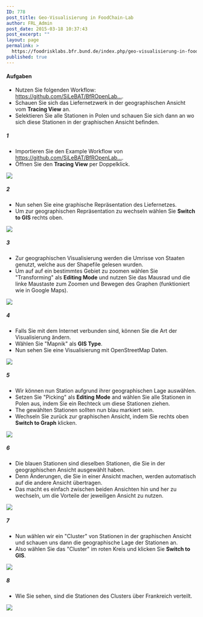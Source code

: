```yaml
---
ID: 778
post_title: Geo-Visualisierung in FoodChain-Lab
author: FRL_Admin
post_date: 2015-03-18 10:37:43
post_excerpt: ""
layout: page
permalink: >
  https://foodrisklabs.bfr.bund.de/index.php/geo-visualisierung-in-foodchain-lab/
published: true
---
```

<h4>Aufgaben</h4>
<ul>
<li>Nutzen Sie folgenden Workflow: <a href="https://github.com/SiLeBAT/BfROpenLabResources/raw/master/GitHubPages/workflows/FCL_Example.zip" target="_blank">https://github.com/SiLeBAT/BfROpenLab...</a>.</li>
<li>Schauen Sie sich das Liefernetzwerk in der geographischen Ansicht vom <b>Tracing View</b> an.</li>
<li>Selektieren Sie alle Stationen in Polen und schauen Sie sich dann an wo sich diese Stationen in der graphischen Ansicht befinden.</li>
</ul>
<h5>1</h5>
<ul>
<li>Importieren Sie den Example Workflow von <a href="https://github.com/SiLeBAT/BfROpenLabResources/raw/master/GitHubPages/workflows/FCL_Example.zip" target="_blank">https://github.com/SiLeBAT/BfROpenLab...</a>.</li>
<li>Öffnen Sie den <b>Tracing View</b> per Doppelklick.</li>
</ul>
<a href="https://github.com/SiLeBAT/BfROpenLabResources/raw/master/GitHubPages/documents/foodchainlab_geoview/1.png"><img class="aligncenter size-full" src="https://github.com/SiLeBAT/BfROpenLabResources/raw/master/GitHubPages/documents/foodchainlab_geoview/1.png"/></a>
<h5>2</h5>
<ul>
<li>Nun sehen Sie eine graphische Repräsentation des Liefernetzes.</li>
<li>Um zur geographischen Repräsentation zu wechseln wählen Sie <b>Switch to GIS</b> rechts oben.</li>
</ul>
<a href="https://github.com/SiLeBAT/BfROpenLabResources/raw/master/GitHubPages/documents/foodchainlab_geoview/2.png"><img class="aligncenter size-full" src="https://github.com/SiLeBAT/BfROpenLabResources/raw/master/GitHubPages/documents/foodchainlab_geoview/2.png"/></a>
<h5>3</h5>
<ul>
<li>Zur geographischen Visualisierung werden die Umrisse von Staaten genutzt, welche aus der Shapefile gelesen wurden.</li>
<li>Um auf auf ein bestimmtes Gebiet zu zoomen wählen Sie "Transforming" als <b>Editing Mode</b> und nutzen Sie das Mausrad und die linke Maustaste zum Zoomen und Bewegen des Graphen (funktioniert wie in Google Maps).</li>
</ul>
<a href="https://github.com/SiLeBAT/BfROpenLabResources/raw/master/GitHubPages/documents/foodchainlab_geoview/3.png"><img class="aligncenter size-full" src="https://github.com/SiLeBAT/BfROpenLabResources/raw/master/GitHubPages/documents/foodchainlab_geoview/3.png"/></a>
<h5>4</h5>
<ul>
<li>Falls Sie mit dem Internet verbunden sind, können Sie die Art der Visualisierung ändern.</li>
<li>Wählen Sie "Mapnik" als <b>GIS Type</b>.</li>
<li>Nun sehen Sie eine Visualisierung mit OpenStreetMap Daten.</li>
</ul>
<a href="https://github.com/SiLeBAT/BfROpenLabResources/raw/master/GitHubPages/documents/foodchainlab_geoview/4.png"><img class="aligncenter size-full" src="https://github.com/SiLeBAT/BfROpenLabResources/raw/master/GitHubPages/documents/foodchainlab_geoview/4.png"/></a>
<h5>5</h5>
<ul>
<li>Wir können nun Station aufgrund ihrer geographischen Lage auswählen.</li>
<li>Setzen Sie "Picking" als <b>Editing Mode</b> and wählen Sie alle Stationen in Polen aus, indem Sie ein Rechteck um diese Stationen ziehen.</li>
<li>The gewählten Stationen sollten nun blau markiert sein.</li>
<li>Wechseln Sie zurück zur graphischen Ansicht, indem Sie rechts oben <b>Switch to Graph</b> klicken.</li>
</ul>
<a href="https://github.com/SiLeBAT/BfROpenLabResources/raw/master/GitHubPages/documents/foodchainlab_geoview/5.png"><img class="aligncenter size-full" src="https://github.com/SiLeBAT/BfROpenLabResources/raw/master/GitHubPages/documents/foodchainlab_geoview/5.png"/></a>
<h5>6</h5>
<ul>
<li>Die blauen Stationen sind dieselben Stationen, die Sie in der geographischen Ansicht ausgewählt haben.</li>
<li>Denn Änderungen, die Sie in einer Ansicht machen, werden automatisch auf die andere Ansicht übertragen.</li>
<li>Das macht es einfach zwischen beiden Ansichten hin und her zu wechseln, um die Vorteile der jeweiligen Ansicht zu nutzen.</li>
</ul>
<a href="https://github.com/SiLeBAT/BfROpenLabResources/raw/master/GitHubPages/documents/foodchainlab_geoview/6.png"><img class="aligncenter size-full" src="https://github.com/SiLeBAT/BfROpenLabResources/raw/master/GitHubPages/documents/foodchainlab_geoview/6.png"/></a>
<h5>7</h5>
<ul>
<li>Nun wählen wir ein "Cluster" von Stationen in der graphischen Ansicht und schauen uns dann die geographische Lage der Stationen an.</li>
<li>Also wählen Sie das "Cluster" im roten Kreis und klicken Sie <b>Switch to GIS</b>.</li>
</ul>
<a href="https://github.com/SiLeBAT/BfROpenLabResources/raw/master/GitHubPages/documents/foodchainlab_geoview/7.png"><img class="aligncenter size-full" src="https://github.com/SiLeBAT/BfROpenLabResources/raw/master/GitHubPages/documents/foodchainlab_geoview/7.png"/></a>
<h5>8</h5>
<ul>
<li>Wie Sie sehen, sind die Stationen des Clusters über Frankreich verteilt.</li>
</ul>
<a href="https://github.com/SiLeBAT/BfROpenLabResources/raw/master/GitHubPages/documents/foodchainlab_geoview/8.png"><img class="aligncenter size-full" src="https://github.com/SiLeBAT/BfROpenLabResources/raw/master/GitHubPages/documents/foodchainlab_geoview/8.png"/></a>